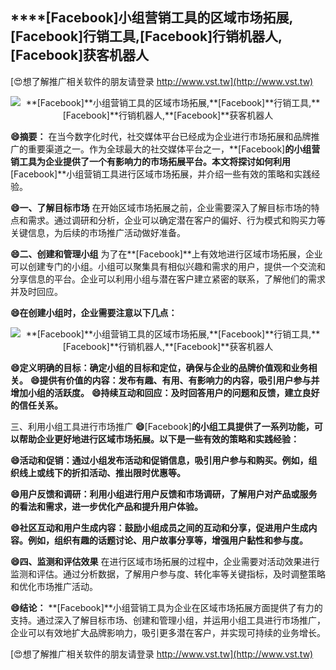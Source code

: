 ## ****[Facebook]**小组营销工具的区域市场拓展,**[Facebook]**行销工具,**[Facebook]**行销机器人,**[Facebook]**获客机器人**

[😍想了解推广相关软件的朋友请登录 http://www.vst.tw](http://www.vst.tw)

 <center><img src="https://vst.tw/MP4/tuiguang/png/2.png" alt="**[Facebook]**小组营销工具的区域市场拓展,**[Facebook]**行销工具,**[Facebook]**行销机器人,**[Facebook]**获客机器人"></center>

**😄摘要：**
在当今数字化时代，社交媒体平台已经成为企业进行市场拓展和品牌推广的重要渠道之一。作为全球最大的社交媒体平台之一，**[Facebook]**的小组营销工具为企业提供了一个有影响力的市场拓展平台。本文将探讨如何利用**[Facebook]**小组营销工具进行区域市场拓展，并介绍一些有效的策略和实践经验。

**😄一、了解目标市场**
在开始区域市场拓展之前，企业需要深入了解目标市场的特点和需求。通过调研和分析，企业可以确定潜在客户的偏好、行为模式和购买力等关键信息，为后续的市场推广活动做好准备。

**😄二、创建和管理小组**
为了在**[Facebook]**上有效地进行区域市场拓展，企业可以创建专门的小组。小组可以聚集具有相似兴趣和需求的用户，提供一个交流和分享信息的平台。企业可以利用小组与潜在客户建立紧密的联系，了解他们的需求并及时回应。

**😄在创建小组时，企业需要注意以下几点：**

 <center><img src="https://vst.tw/MP4/tuiguang/png/3.png" alt="**[Facebook]**小组营销工具的区域市场拓展,**[Facebook]**行销工具,**[Facebook]**行销机器人,**[Facebook]**获客机器人"></center>

**😄定义明确的目标：确定小组的目标和定位，确保与企业的品牌价值观和业务相关。**
**😄提供有价值的内容：发布有趣、有用、有影响力的内容，吸引用户参与并增加小组的活跃度。**
**😄持续互动和回应：及时回答用户的问题和反馈，建立良好的信任关系。**

三、利用小组工具进行市场推广
**😄**[Facebook]**的小组工具提供了一系列功能，可以帮助企业更好地进行区域市场拓展。以下是一些有效的策略和实践经验：**

**😄活动和促销：通过小组发布活动和促销信息，吸引用户参与和购买。例如，组织线上或线下的折扣活动、推出限时优惠等。**

**😄用户反馈和调研：利用小组进行用户反馈和市场调研，了解用户对产品或服务的看法和需求，进一步优化产品和提升用户体验。**

**😄社区互动和用户生成内容：鼓励小组成员之间的互动和分享，促进用户生成内容。例如，组织有趣的话题讨论、用户故事分享等，增强用户黏性和参与度。**

**😄四、监测和评估效果**
在进行区域市场拓展的过程中，企业需要对活动效果进行监测和评估。通过分析数据，了解用户参与度、转化率等关键指标，及时调整策略和优化市场推广活动。

**😄结论：**
**[Facebook]**小组营销工具为企业在区域市场拓展方面提供了有力的支持。通过深入了解目标市场、创建和管理小组，并运用小组工具进行市场推广，企业可以有效地扩大品牌影响力，吸引更多潜在客户，并实现可持续的业务增长。

[😍想了解推广相关软件的朋友请登录 http://www.vst.tw](http://www.vst.tw)



